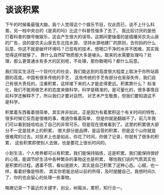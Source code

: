 谈谈积累
=====

下午的时候看最强大脑，我个人觉得这个个娱乐节目，仅此而已，谈不上什么科普。另一档中央台的《是真的吗》比这个科普性强多了去了。
我比较讨厌的是他打着科普的旗号做娱乐，这会产生很大的误导。这期间更操蛋的是插播另农夫山泉的广告，说的是农夫山泉去东北找水源，
坚持水源地建厂的原则，去你妈的什么玩意，你这不就是破坏环境吗？已现有的技术，想喝口干净的水并不困难，其实我觉得这样就够了，
靠什么自然矿物质那大多是噱头。取来的水需要处理吗？处理，那么更普通水有多大的区别呢，不处理，那你敢喝吗？都什么玩意。

我们现实生活在一个现代化的社会，我们能达到的高度很大程度上取决于你所站肩膀的高度。中国有很多传统的手艺，
这些传统的手艺有部分也渐渐失传，我们自己有很大责任的。注重积累，这样接下来的人才能走得更远。积累靠什么？
标准化，我们不能用做艺术的态度来做科学。科学是精准的，是可量化的，很多事情目前科学还解释不了，所以我们才要对自然，
对艺术产生敬畏，但我们要知道这不是科学。

积累着东西看着很简单，其实并非如此，正是因为有着累积这个有关时间的特性，很多时候它反而是很难的事，难道你看着简单，
但是你就是翻越不了。前几年我们可以看到娃哈哈出了自己的非常可乐，但是现在很难看到了。这里的积累很大部分不一定是技术上的积累，
很大部分是品牌，是运营的积累，但是这个山你就是很难爬的过去。对技术上也是如此，你花了时间，你做了记录，你就有了很多的积累，
这些积累即使别人去做，也是要花上很长时间的。

小到生活，个人修养都可以有积累。我们能保持锻炼，这是积累。我们能保持很好的心情，能调节好生活中各种繁杂的事物这也是积累，
哪怕我们说的气质其实也是积累的过程。遇事不慌，看似是胆大，其实是自己积累了这种心态。心细，也一样，看着好像是特质，
其实你若能总结以前的所得，及时提醒自己，我想时间久了，你的也会留心的处理一些事物。

略微记录一下最近的关键字，创业，树莓派，累积，知行合一。
